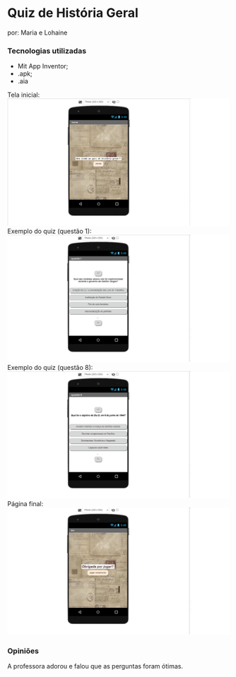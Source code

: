 # Quiz de História Geral
por: Maria e Lohaine

### Tecnologias utilizadas
- Mit App Inventor;
- .apk;
- .aia

Tela inicial:
<img src="tela inicial.png" alt="Texto Alternativo">
Exemplo do quiz (questão 1):
<img src="exemplo.png" alt="Texto Alternativo">
Exemplo do quiz (questão 8):
<img src="exemplo2.png" alt="Texto Alternativo">
Página final:
<img src="ultimapag.png" alt="Texto Alternativo">

### Opiniões

A professora adorou e falou que as perguntas foram ótimas.


